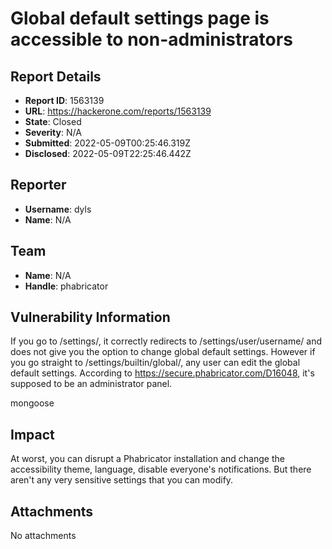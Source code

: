 # Global default settings page is accessible to non-administrators

## Report Details
- **Report ID**: 1563139
- **URL**: https://hackerone.com/reports/1563139
- **State**: Closed
- **Severity**: N/A
- **Submitted**: 2022-05-09T00:25:46.319Z
- **Disclosed**: 2022-05-09T22:25:46.442Z

## Reporter
- **Username**: dyls
- **Name**: N/A

## Team
- **Name**: N/A
- **Handle**: phabricator

## Vulnerability Information
If you go to /settings/, it correctly redirects to /settings/user/username/ and does not give you the option to change global default settings. However if you go straight to /settings/builtin/global/, any user can edit the global default settings. According to https://secure.phabricator.com/D16048, it's supposed to be an administrator panel.

mongoose

## Impact

At worst, you can disrupt a Phabricator installation and change the accessibility theme, language, disable everyone's notifications. But there aren't any very sensitive settings that you can modify.

## Attachments
No attachments
